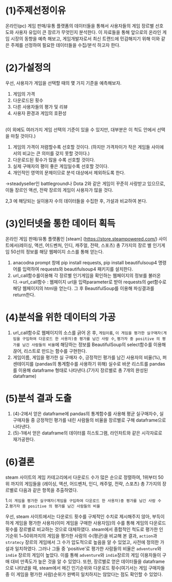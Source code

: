 # (1)주제선정이유

 온라인(pc) 게임 판매/유통 플랫폼의 데이터들을 통해서 사용자들의 게임 장르별 선호도와 사용자 유입이 큰 장르가 무엇인지 분석한다. 이 자료들을 통해 앞으로의 온라인 게임 시장의 동향을 예측 해보고, 게임개발자로서 최신 트랜드에 민감해지기 위해 이와 같은 주제를 선정하여 필요한 데이터들을 수집/분석 하고자 한다.

# (2)가설정의

 우선, 사용자가 게임을 선택할 때의 몇 가지 기준을 예측해보자.<br>
1. 게임의 가격
2. 다운로드된 횟수
3. 다른 사용자들의 평가 및 리뷰
4. 사용자 환경과 게임의 호환성

<br>(이 외에도 여러가지 게임 선택의 기준이 있을 수 있지만, 대부분은 이 척도 안에서 선택을 마칠 것이다.)<br>

1. 게임의 가격이 저렴할수록 선호할 것이다. (하지만 가격차이가 작은 게임들 사이에서의 비교는 큰 의미를 갖지 못할 것이다.)<br>
2. 다운로드된 횟수가 많을 수록 선호할 것이다.<br>
3. 실제 구매자의 평이 좋은 게임일수록 선호할 것이다.<br>
4. 개인적인 영역의 문제이므로 분석 대상에서 제외하도록 한다.<br>

→steadyseller인 battleground나 Dota 2와 같은 게임이 꾸준히 사랑받고 있으므로, 이들 장르인 액션, 전략 장르의 게임이 사용자가 많을 것다.<br>

2,3 에 해당되는 실이용자 수의 데이터들을 수집한 후, 가설과 비교하여 본다.<br>

# (3)인터넷을 통한 데이터 획득
온라인 게임 판매/유통 플랫폼인 [steam] (https://store.steampowered.com/) 사이트에서(레이싱, 액션, 어드벤처, 인디, 캐주얼, 전략, 스포츠) 총 7가지의 장르 별 인기게임 50선의 정보를 해당 웹페이지 소스를 통해 얻는다.
1. anacodna prompt 창에 pip install requests, pip install beautifulsoup4 명령어를 입력하여 requests와 beautifulsoup4 패키지를 설치한다.
2. url_call함수를이용해  각 장르별 인기게임을 확인하는 웹페이지의 정보를 불러온다.→url_call함수 : 웹페이지 url을 입력parameter로 받아 requests의 get함수로 해당 웹페이지의 html을 얻는다. 그 후 BeautifulSoup를 이용해 파싱결과를 return한다.

# (4)분석을 위한 데이터의 가공
1. url_call함수로 웹페이지의 소스를 긁어 온 후, ``게임이름``, ``이 게임을 평가한 실구매자(게임을 구입하여 다운로드 한 사용자)중 평가를 남긴 사람 수``, ``평가자 중 positive 의 평가를 남긴 사람들의 비율``에 해당하는 정보를 BeautifulSoup의 select함수를 이용해 끊어, 리스트로 만드는 함수를 구현한다.
2. 게임이름, 게임을 평가한 실 구매자 수, 긍정적인 평가를 남긴 사용자의 비율(%), 퍼센테이지를 (pandas의 통계함수를 사용하기 위해) 실수로 바꾼 리스트를 pandas를 이용해 dataframe 형태로 나타낸다.(7가지 장르별로 총 7개의 완성된 dataframe)

# (5)분석 결과 도출
1. (4)-2에서 얻은 dataframe에 pandas의 통계함수를 사용해 평균 실구매자수, 실구매자들 중 긍정적인 평가를 내린 사람들의 비율을 장르별로 구해 dataframe으로 나타낸다. 
2. (5)-1에서 얻은 dataframe의 데이터를 히스토그램, 라인차트와 같은 시각자료로 재가공한다.

# (6)결론
 steam 사이트의 게임 카테고리에서 다운로드 수가 많은 순으로 정렬하여, 1위부터 50위 까지의 게임들을 (레이싱, 액션, 어드벤처, 인디, 캐주얼, 전략, 스포츠) 총 7가지의 장르별로 다음과 같은 항목을 추출하였다.<br>
 
1.``이 게임을 평가한 실구매자(게임을 구입하여 다운로드 한 사용자)중 평가를 남긴 사람 수``<br>
2.``평가자 중 positive 의 평가를 남긴 사람들의 비율``<br>

우선, steam 사이트에서는 다운로드 횟수를 구체적인 수치로 제시해주지 않아, 부득이하게 게임을 평가한 사용자(이미 게임을 구매한 사용자임)의 수를 통해 게임의 다운로드 횟수를 장르별로 비교하는 것으로 대체하였다. steam에서 종합적인 척도로 평가한 인기순위 1~50위까지의 게임을 평가한 사람의 수(평균)을 비교해 본 결과, ``action``과 ``stratecy`` 장르의 게임에서 그 수가 압도적으로 높음을 알 수 있었고, 사전에 정의한 가설과 일치하였다. 그러나 그들 중 'positive'로 평가한 사람들의 비율은 ``adventure``와 ``indie`` 장르의 게임이 높았다. 이를 통해 ``adventure``와 ``indie``장르의 게임 이용자들이 구매 대비 만족도가 높은 것을 알 수 있었다. 또한, 장르별로 얻은 데이터들을 dataframe으로 나타냈을 때, steam에서 메긴 인기순위와 다운로드 횟수(여기서는 게임 구매자들 중 이 게임을 평가한 사람)순위가 완벽히 일치하지는 않았다는 점도 확인할 수 있었다.
